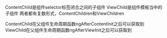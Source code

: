 ContentChild是组件selector标签闭合之间的子组件
ViewChild是组件模板当中的子组件
两者都有复数形式，ContentChildren和ViewChildren

ContentChild在父组件生命周期函数ngAfterContentInit之后可以获取到
ViewChild在父组件生命周期函数ngAfterViewInit之后可以获取到